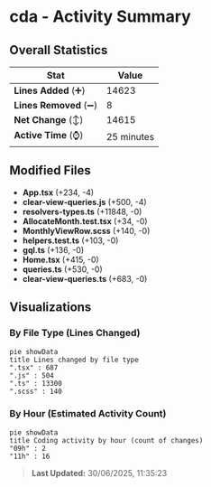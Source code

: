 # cda - Activity Summary 

## Overall Statistics

| Stat                   | Value                                                             |
| ---------------------- | ----------------------------------------------------------------- |
| **Lines Added** (➕)   | 14623                                          |
| **Lines Removed** (➖) | 8                                        |
| **Net Change** (↕)    | 14615                |
| **Active Time** (⌚)   | 25 minutes |


## Modified Files
- **App.tsx** (+234, -4)
- **clear-view-queries.js** (+500, -4)
- **resolvers-types.ts** (+11848, -0)
- **AllocateMonth.test.tsx** (+34, -0)
- **MonthlyViewRow.scss** (+140, -0)
- **helpers.test.ts** (+103, -0)
- **gql.ts** (+136, -0)
- **Home.tsx** (+415, -0)
- **queries.ts** (+530, -0)
- **clear-view-queries.ts** (+683, -0)

## Visualizations

### By File Type (Lines Changed)

```mermaid
pie showData
title Lines changed by file type
".tsx" : 687
".js" : 504
".ts" : 13300
".scss" : 140
```

### By Hour (Estimated Activity Count)

```mermaid
pie showData
title Coding activity by hour (count of changes)
"09h" : 2
"11h" : 16
```


> **Last Updated:** 30/06/2025, 11:35:23